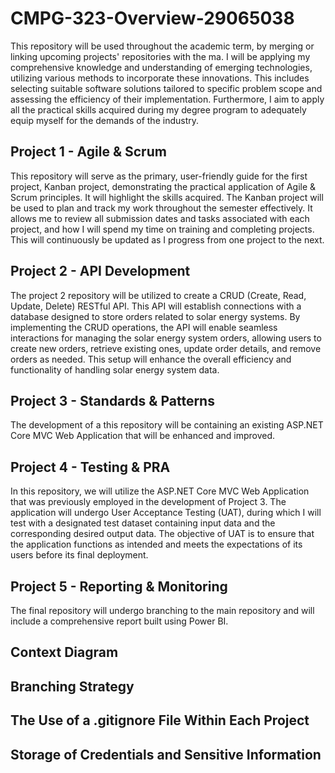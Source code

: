 # CMPG-323-Overview-29065038
This repository will be used throughout the academic term, by merging or linking upcoming projects' repositories with the ma. I will be applying my comprehensive knowledge and understanding of emerging technologies, utilizing various methods to incorporate these innovations. This includes selecting suitable software solutions tailored to specific problem scope and assessing the efficiency of their implementation. Furthermore, I aim to apply all the practical skills acquired during my degree program to adequately equip myself for the demands of the industry.


## Project 1 - Agile & Scrum
This repository will serve as the primary, user-friendly guide for the first project, Kanban project, demonstrating the practical application of Agile & Scrum principles. It will highlight the skills acquired. The Kanban project will be used to plan and track my work throughout the semester effectively. It allows me to review all submission dates and tasks associated with each project, and how I will spend my time on training and completing projects. This will continuously be updated as I progress from one project to the next. 

## Project 2 - API Development
The project 2 repository will be utilized to create a CRUD (Create, Read, Update, Delete) RESTful API. This API will establish connections with a database designed to store orders related to solar energy systems. By implementing the CRUD operations, the API will enable seamless interactions for managing the solar energy system orders, allowing users to create new orders, retrieve existing ones, update order details, and remove orders as needed. This setup will enhance the overall efficiency and functionality of handling solar energy system data.

## Project 3 - Standards & Patterns
The development of a this repository will be containing an existing ASP.NET Core MVC Web Application that will be enhanced and improved.

## Project 4 - Testing & PRA
In this repository, we will utilize the ASP.NET Core MVC Web Application that was previously employed in the development of Project 3. The application will undergo User Acceptance Testing (UAT), during which I will test with a designated test dataset containing input data and the corresponding desired output data. The objective of UAT is to ensure that the application functions as intended and meets the expectations of its users before its final deployment.

## Project 5 - Reporting & Monitoring
The final repository will undergo branching to the main repository and will include a comprehensive report built using Power BI.

## Context Diagram

## Branching Strategy 

## The Use of a .gitignore File Within Each Project

## Storage of Credentials and Sensitive Information
